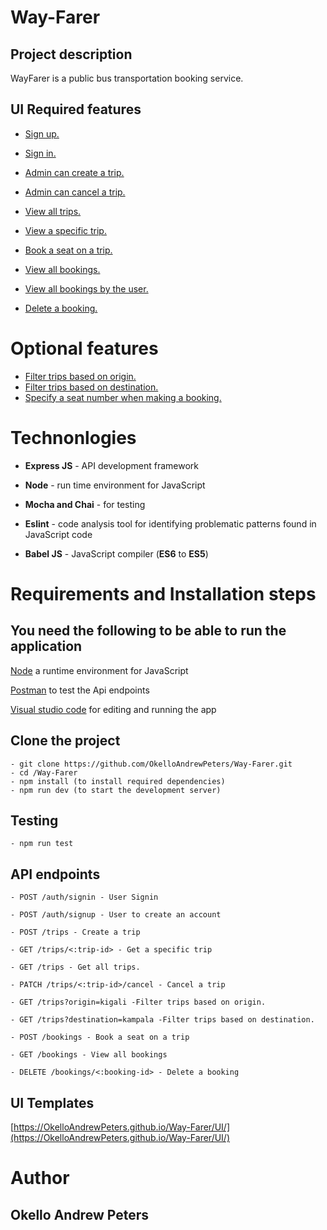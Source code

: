 # **Way-Farer**

## **Project description**

WayFarer is a public bus transportation booking service.

## **UI Required features**

- [Sign up.](https://OkelloAndrewPeters.github.io/Way-Farer/UI/signup.html)
- [Sign in.](https://OkelloAndrewPeters.github.io/Way-Farer/UI/signin.html)
- [Admin can create a trip.](https://OkelloAndrewPeters.github.io/Way-Farer/UI/create_trip.html)
- [Admin can cancel a trip.](https://OkelloAndrewPeters.github.io/Way-Farer/UI/admin/trip_del.html)
- [View all trips.](https://OkelloAndrewPeters.github.io/Way-Farer/UI/index.html)
- [View a specific trip.](https://OkelloAndrewPeters.github.io/Way-Farer/UI/trip.html)
- [Book a seat on a trip.](https://OkelloAndrewPeters.github.io/Way-Farer/UI/book.html)
- [View all bookings.](https://OkelloAndrewPeters.github.io/Way-Farer/UI/admin/index.html)
- [View all bookings by the user.](https://OkelloAndrewPeters.github.io/Way-Farer/UI/bookings.html)

- [Delete a booking.](https://OkelloAndrewPeters.github.io/Way-Farer/UI/booking.html)

# **Optional features**

- [Filter trips based on origin.](https://OkelloAndrewPeters.github.io/Way-Farer/UI/index.html)
- [Filter trips based on destination.](https://OkelloAndrewPeters.github.io/Way-Farer/UI/index.html)
- [Specify a seat number when making a booking.](https://OkelloAndrewPeters.github.io/Way-Farer/UI/book.html)

# **Technonlogies**

- **Express JS** - API development framework

- **Node** - run time environment for JavaScript
- **Mocha and Chai** - for testing
- **Eslint** - code analysis tool for identifying problematic patterns found in JavaScript code
- **Babel JS** - JavaScript compiler (**ES6** to **ES5**)

# **Requirements and Installation steps**

## **You need the following to be able to run the application**

[Node](https://nodejs.org/en/download/) a runtime environment for JavaScript

[Postman](https://www.getpostman.com/downloads/) to test the Api endpoints

[Visual studio code](https://code.visualstudio.com/download) for editing and running the app

## **Clone the project**

    - git clone https://github.com/OkelloAndrewPeters/Way-Farer.git
    - cd /Way-Farer
    - npm install (to install required dependencies)
    - npm run dev (to start the development server)

## **Testing**

    - npm run test

## **API endpoints**
`- POST /auth/signin - User Signin` 

`- POST /auth/signup - User to create an account` 

`- POST /trips - Create a trip`

`- GET /trips/<:trip-id> - Get a specific trip`

`- GET /trips - Get all trips.`

`- PATCH /trips/<:trip-id>/cancel - Cancel a trip`

`- GET /trips?origin=kigali -Filter trips based on origin.`

`- GET /trips?destination=kampala -Filter trips based on destination.`

`- POST /bookings - Book a seat on a trip`

`- GET /bookings - View all bookings`

`- DELETE /bookings/<:booking-id> - Delete a booking`

## **UI Templates**

[https://OkelloAndrewPeters.github.io/Way-Farer/UI/](https://OkelloAndrewPeters.github.io/Way-Farer/UI/)


# **Author**

## **Okello Andrew Peters**
